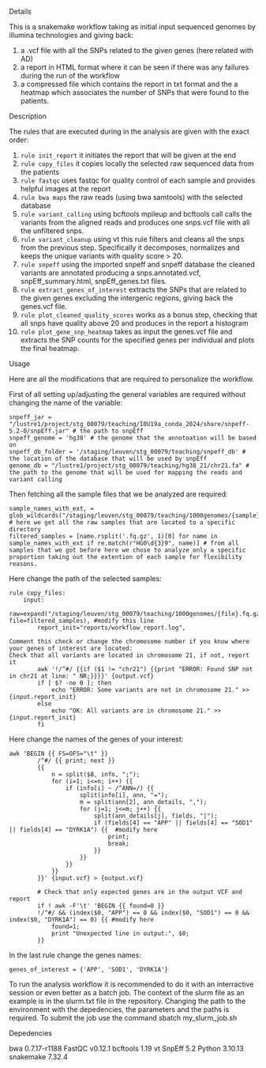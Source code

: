 Details

This is a snakemake workflow taking as initial input sequenced genomes by illumina technologies and giving back:
1) a .vcf file with all the SNPs related to the given genes (here related with AD)
2) a report in HTML format where it can be seen if there was any failures during the run of the workflow
3) a compressed file which contains the report in txt format and the a heatmap which associates the number of SNPs that were found to the patients.

Description

The rules that are executed during in the analysis are given with the exact order:
1) ```rule init_report``` it initiates the report that will be given at the end
2) ```rule copy_files``` it copies locally the selected raw sequenced data from the patients
3) ```rule fastqc``` uses fastqc for quality control of each sample and provides helpful images at the report
4) ```rule bwa maps``` the raw reads (using bwa samtools) with the selected database
5) ```rule variant_calling``` using bcftools mpileup and bcftools call calls the variants from the aligned reads and produces one snps.vcf file with all the unfiltered snps.
6) ```rule variant_cleanup``` using vt this rule filters and cleans all the snps from the previous step. Specifically it decomposes, normalizes and keeps the unique variants with quality score > 20.
7) ```rule snpeff``` using the imported snpeff and snpeff database the cleaned variants are annotated producing a snps.annotated.vcf, snpEff_summary.html, snpEff_genes.txt files.
8) ```rule extract_genes_of_interest``` extracts the SNPs that are related to the given genes excluding the intergenic regions, giving back the genes.vcf file.
9) ```rule plot_cleaned_quality_scores``` works as a bonus step, checking that all snps have quality above 20 and produces in the report a histogram
10) ```rule plot_gene_snp_heatmap``` takes as input the genes.vcf file and extracts the SNP counts for the specified genes per individual and plots the final heatmap.

Usage


Here are all the modifications that are required to personalize the workflow.

First of all setting up/adjusting the general variables are required without changing the name of the variable:
```
snpeff_jar = "/lustre1/project/stg_00079/teaching/I0U19a_conda_2024/share/snpeff-5.2-0/snpEff.jar" # the path to snpEff
snpeff_genome = 'hg38' # the genome that the annotoation will be based on
snpeff_db_folder = '/staging/leuven/stg_00079/teaching/snpeff_db' # the location of the database that will be used by snpEff
genome_db = "/lustre1/project/stg_00079/teaching/hg38_21/chr21.fa" # the path to the genome that will be used for mapping the reads and variant calling
```
Then fetching all the sample files that we be analyzed are required:
```
sample_names_with_ext, = glob_wildcards("/staging/leuven/stg_00079/teaching/1000genomes/{sample}.fq.gz")  # here we get all the raw samples that are located to a specific directory
filtered_samples = [name.rsplit('.fq.gz', 1)[0] for name in sample_names_with_ext if re.match(r"HG0\d{3}9", name)] # from all samples that we got before here we chose to analyze only a specific proportion taking out the extention of each sample for flexibility reasons.
```
Here change the path of the selected samples:
```
rule copy_files:
    input:
        raw=expand("/staging/leuven/stg_00079/teaching/1000genomes/{file}.fq.gz", file=filtered_samples), #modify this line
        report_init="reports/workflow_report.log",

Comment this check or change the chromosome number if you know where your genes of interest are located:
Check that all variants are located in chromosome 21, if not, report it
        awk '!/^#/ {{if ($1 != "chr21") {{print "ERROR: Found SNP not in chr21 at line: " NR;}}}}' {output.vcf}
        if [ $? -ne 0 ]; then
            echo "ERROR: Some variants are not in chromosome 21." >> {input.report_init}
        else
            echo "OK: All variants are in chromosome 21." >> {input.report_init}
        fi
```
Here change the names of the genes of your interest:
```
awk 'BEGIN {{ FS=OFS="\t" }} 
        /^#/ {{ print; next }} 
        {{ 
            n = split($8, info, ";"); 
            for (i=1; i<=n; i++) {{ 
                if (info[i] ~ /^ANN=/) {{ 
                    split(info[i], ann, "="); 
                    m = split(ann[2], ann_details, ","); 
                    for (j=1; j<=m; j++) {{ 
                        split(ann_details[j], fields, "|"); 
                        if (fields[4] == "APP" || fields[4] == "SOD1" || fields[4] == "DYRK1A") {{  #modify here
                            print; 
                            break; 
                        }}
                    }}
                }} 
            }}
        }}' {input.vcf} > {output.vcf}

        # Check that only expected genes are in the output VCF and report
        if ! awk -F'\t' 'BEGIN {{ found=0 }} 
        !/^#/ && (index($0, "APP") == 0 && index($0, "SOD1") == 0 && index($0, "DYRK1A") == 0) {{ #modify here
            found=1; 
            print "Unexpected line in output:", $0;  
        }}
```
In the last rule change the genes names:
```
genes_of_interest = {'APP', 'SOD1', 'DYRK1A'}
```
To run the analysis workflow it is recommended to do it with an interractive session or even better as a batch job. The context of the slurm file as an example is in the slurm.txt file in the repository.
Changing the path to the environment with the depedencies, the parameters and the paths is required.
To submit the job use the command sbatch my_slurm_job.sh

Depedencies

bwa 0.7.17-r1188
FastQC v0.12.1
bcftools 1.19
vt
SnpEff 5.2
Python 3.10.13
snakemake 7.32.4
